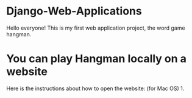 # Django-Web-Applications
Hello everyone! This is my first web application project, the word game hangman.
# You can play Hangman locally on a website

Here is the instructions about how to open the website: (for Mac OS)
1. 
